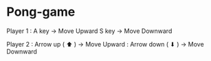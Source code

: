 # Pong-game
Player 1 : A key -> Move Upward
           S key -> Move Downward

Player 2 : Arrow up   ( ⬆ ) -> Move Upward
         : Arrow down ( ⬇ ) -> Move Downward
